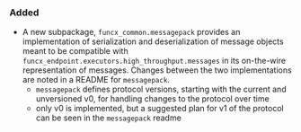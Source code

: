 ### Added

- A new subpackage, `funcx_common.messagepack` provides an implementation of
  serialization and deserialization of message objects meant to be compatible
  with `funcx_endpoint.executors.high_throughput.messages` in its on-the-wire
  representation of messages. Changes between the two implementations are
  noted in a README for `messagepack`.
  - `messagepack` defines protocol versions, starting with the current and
    unversioned v0, for handling changes to the protocol over time
  - only v0 is implemented, but a suggested plan for v1 of the protocol can be
    seen in the `messagepack` readme

